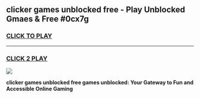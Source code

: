 
## clicker games unblocked free - Play Unblocked Gmaes & Free #0cx7g
<h3>
<a href="https://premium.freeplayer.one?title=clicker_games_unblocked_free&ref=01M">CLICK TO PLAY</a></h3>
<hr>

<h3>
<a href="https://premium.freeplayer.one?title=clicker_games_unblocked_free&ref=01M">CLICK 2 PLAY</a>
  
</h3>

<a href="https://premium.freeplayer.one?title=clicker_games_unblocked_free&ref=01M"><img src="https://clearcache.store/games.png"></a>


**clicker games unblocked free games unblocked: Your Gateway to Fun and Accessible Online Gaming**
